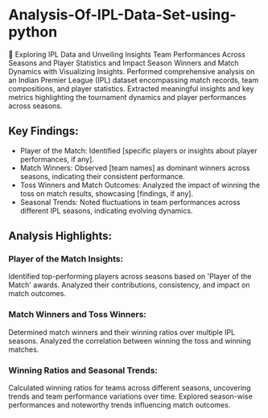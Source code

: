 # Analysis-Of-IPL-Data-Set-using-python
🏏 Exploring IPL Data and Unveiling Insights Team Performances Across Seasons and  Player Statistics and Impact Season Winners and Match Dynamics with Visualizing Insights. Performed comprehensive analysis on an Indian Premier League (IPL) dataset encompassing match records, team compositions, and player statistics. Extracted meaningful insights and key metrics highlighting the tournament dynamics and player performances across seasons.

## Key Findings:
* Player of the Match: Identified [specific players or insights about player performances, if any].
* Match Winners: Observed [team names] as dominant winners across seasons, indicating their consistent performance.
* Toss Winners and Match Outcomes: Analyzed the impact of winning the toss on match results, showcasing [findings, if any].
* Seasonal Trends: Noted fluctuations in team performances across different IPL seasons, indicating evolving dynamics.

## Analysis Highlights:
### Player of the Match Insights: 
Identified top-performing players across seasons based on 'Player of the Match' awards.
Analyzed their contributions, consistency, and impact on match outcomes.

### Match Winners and Toss Winners:
Determined match winners and their winning ratios over multiple IPL seasons.
Analyzed the correlation between winning the toss and winning matches.

### Winning Ratios and Seasonal Trends:
Calculated winning ratios for teams across different seasons, uncovering trends and team performance variations over time.
Explored season-wise performances and noteworthy trends influencing match outcomes.

